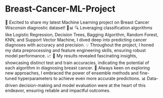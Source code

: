 # Breast-Cancer-ML-Project
🚀 Excited to share my latest Machine Learning project on Breast Cancer Wisconsin diagnostic dataset! 🎯📊
🔍 Leveraging classification algorithms like Logistic Regression, Decision Trees, Bagging Algorithm, Random Forest, KNN, and Support Vector Machine, I dived deep into predicting cancer diagnoses with accuracy and precision.
💡 Throughout the project, I honed my data preprocessing and feature engineering skills, ensuring robust model performance. 📈
🎯 My results revealed fascinating insights, showcasing distinct test and train accuracies, indicating the potential of each algorithm in diagnosing breast cancer.
🔬 Always keen on exploring new approaches, I embraced the power of ensemble methods and fine-tuned hyperparameters to achieve even more accurate predictions.
📊 Data-driven decision-making and model evaluation were at the heart of this endeavor, ensuring reliable and impactful outcomes.



